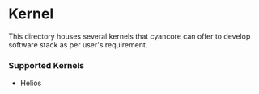 # Kernel

This directory houses several kernels that cyancore can offer to develop software stack as per user's requirement.

### Supported Kernels
- Helios
